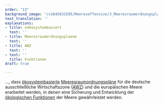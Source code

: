 ```yaml
---
order: "13"
background_image: "/v1645631595/Meeresoffensive/3_Meeresraumordnungsplan_moritz-kindler-unsplash_dblkkt.jpg"
text_translation: ''
explanations:
- title: oekosystembasiert
  text: ''
- title: Meeresraumordnungsplaene
  text: ''
- title: AWZ
  text: ''
- text: ''
  title: Funktionen
draft: true

---
```

…, dass [ökosystembasierte](# "oekosystembasiert") [Meeres­raumordnungspläne]( "Meeresraumordnungsplaene") für die deutsche ausschließliche Wirtschaftszone ([AWZ](# "AWZ")) und die europäischen Meere erarbeitet werden, in denen eine Sicherung und Entwicklung der [ökologischen Funktionen](# "Funktionen") der Meere gewährleistet werden.